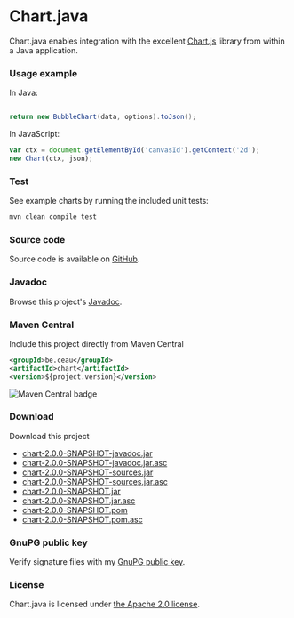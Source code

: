 # Chart.java

Chart.java enables integration with the excellent [Chart.js](http://www.chartjs.org/) library from within a Java application.

### Usage example

In Java:

```Java

return new BubbleChart(data, options).toJson();
```

In JavaScript:

```JavaScript
var ctx = document.getElementById('canvasId').getContext('2d');
new Chart(ctx, json);
```

### Test
See example charts by running the included unit tests:
```XML
mvn clean compile test
```

###	Source code
Source code is available on [GitHub](https://github.com/mdewilde/chart).

### Javadoc
Browse this project's [Javadoc](https://www.ceau.be/chart/apidocs/index.html).

### Maven Central
Include this project directly from Maven Central
```XML
<groupId>be.ceau</groupId>
<artifactId>chart</artifactId>
<version>${project.version}</version>
```
![Maven Central badge](https://maven-badges.herokuapp.com/maven-central/be.ceau/chart/badge.svg)

### Download
Download this project
* [chart-2.0.0-SNAPSHOT-javadoc.jar](https://www.ceau.be/chart/chart-2.0.0-SNAPSHOT-javadoc.jar)
* [chart-2.0.0-SNAPSHOT-javadoc.jar.asc](https://www.ceau.be/chart/chart-2.0.0-SNAPSHOT-javadoc.jar.asc)
* [chart-2.0.0-SNAPSHOT-sources.jar](https://www.ceau.be/chart/chart-2.0.0-SNAPSHOT-sources.jar)
* [chart-2.0.0-SNAPSHOT-sources.jar.asc](https://www.ceau.be/chart/chart-2.0.0-SNAPSHOT-sources.jar.asc)
* [chart-2.0.0-SNAPSHOT.jar](https://www.ceau.be/chart/chart-2.0.0-SNAPSHOT.jar)
* [chart-2.0.0-SNAPSHOT.jar.asc](https://www.ceau.be/chart/chart-2.0.0-SNAPSHOT.jar.asc)
* [chart-2.0.0-SNAPSHOT.pom](https://www.ceau.be/chart/chart-2.0.0-SNAPSHOT.pom)
* [chart-2.0.0-SNAPSHOT.pom.asc](https://www.ceau.be/chart/chart-2.0.0-SNAPSHOT.pom.asc)

### GnuPG public key
Verify signature files with my [GnuPG public key](https://www.ceau.be/pubkey.gpg).

### License
Chart.java is licensed under [the Apache 2.0 license](http://www.apache.org/licenses/LICENSE-2.0.txt).